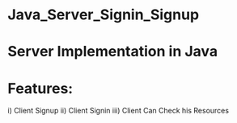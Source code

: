 # Java_Server_Signin_Signup

# Server Implementation in Java

# Features:
i)    Client Signup
ii)   Client Signin
iii)  Client Can Check his Resources
